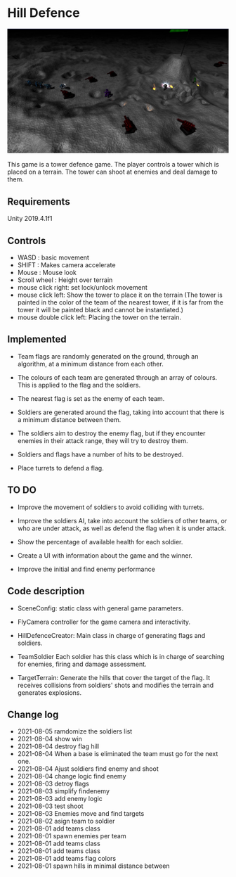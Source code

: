 # Hill Defence

![Hill Defence](./res/about.png)

This game is a tower defence game. The player controls a tower which is placed on a terrain. The tower can shoot at enemies and deal damage to them.

## Requirements

Unity 2019.4.1f1

## Controls


- WASD : basic movement
- SHIFT : Makes camera accelerate
- Mouse : Mouse look
- Scroll wheel : Height over terrain
- mouse click right: set lock/unlock movement 
- mouse click left: Show the tower to place it on the terrain (The tower is painted in the color of the team of the nearest tower, if it is far from the tower it will be painted black and cannot be instantiated.)
- mouse double click left: Placing the tower on the terrain.
  
## Implemented

* Team flags are randomly generated on the ground, through an algorithm, at a minimum distance from each other.

* The colours of each team are generated through an array of colours. This is applied to the flag and the soldiers.

* The nearest flag is set as the enemy of each team.

* Soldiers are generated around the flag, taking into account that there is a minimum distance between them.

* The soldiers aim to destroy the enemy flag, but if they encounter enemies in their attack range, they will try to destroy them.

* Soldiers and flags have a number of hits to be destroyed.

* Place turrets to defend a flag.

## TO DO

* Improve the movement of soldiers to avoid colliding with turrets.

* Improve the soldiers AI, take into account the soldiers of other teams, or who are under attack, as well as defend the flag when it is under attack.

* Show the percentage of available health for each soldier.

* Create a UI with information about the game and the winner.

* Improve the initial and find enemy performance 

## Code description

- SceneConfig: static class with general game parameters.

- FlyCamera controller for the game camera and interactivity.

- HillDefenceCreator: Main class in charge of generating flags and soldiers.

- TeamSoldier Each soldier has this class which is in charge of searching for enemies, firing and damage assessment.

- TargetTerrain: Generate the hills that cover the target of the flag. It receives collisions from soldiers' shots and modifies the terrain and generates explosions.

## Change log

* 2021-08-05 ramdomize the soldiers list
* 2021-08-04 show win
* 2021-08-04 destroy flag hill
* 2021-08-04 When a base is eliminated the team must go for the next one.
* 2021-08-04 Ajust soldiers find enemy and shoot
* 2021-08-04 change logic find enemy
* 2021-08-03 detroy flags
* 2021-08-03 simplify findenemy
* 2021-08-03 add enemy logic
* 2021-08-03 test shoot
* 2021-08-03 Enemies move and find targets
* 2021-08-02 asign team to soldier
* 2021-08-01 add teams class
* 2021-08-01 spawn enemies per team
* 2021-08-01 add teams class
* 2021-08-01 add teams class
* 2021-08-01 add teams flag colors
* 2021-08-01 spawn hills in minimal distance between
